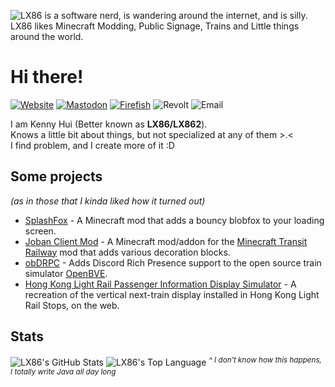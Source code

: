 ![LX86 is a software nerd, is wandering around the internet, and is silly. LX86 likes Minecraft Modding, Public Signage, Trains and Little things around the world.](https://github.com/Kenny-Hui/Kenny-Hui/assets/28094366/695feb8a-280e-4ba6-a08b-fad9326d1447)

# Hi there!
[![Website](https://img.shields.io/badge/Website-lx862.com-gray?style=flat-square&labelColor=blue)](https://lx862.com)
[![Mastodon](https://img.shields.io/badge/mastodon-lx862@wetdry.world-gray?style=flat-square&labelColor=5C5DE8)](https://wetdry.world/@LX862)
[![Firefish](https://img.shields.io/badge/Firefish-lx862@lethallava.land-gray?style=flat-square&labelColor=FF6865)](https://lethallava.land/@LX862)
![Revolt](https://img.shields.io/badge/Revolt-LX86%233250-gray?style=flat-square&labelColor=FE4454)
![Email](https://img.shields.io/badge/Email-lx86%40lx862.com-gray?style=flat-square&labelColor=purple)

I am Kenny Hui (Better known as **LX86/LX862**).  
Knows a little bit about things, but not specialized at any of them >.<  
I find problem, and I create more of it :D



## Some projects
*(as in those that I kinda liked how it turned out)*
- [SplashFox](https://github.com/Kenny-Hui/SplashFox) - A Minecraft mod that adds a bouncy blobfox to your loading screen.  
- [Joban Client Mod](https://github.com/DistrictOfJoban/JCM-Rewrite) - A Minecraft mod/addon for the [Minecraft Transit Railway](https://github.com/Minecraft-Transit-Railway/Minecraft-Transit-Railway) mod that adds various decoration blocks.
- [obDRPC](https://github.com/Kenny-Hui/obDRPC) - Adds Discord Rich Presence support to the open source train simulator [OpenBVE](https://github.com/leezer3/OpenBVE).
- [Hong Kong Light Rail Passenger Information Display Simulator](https://github.com/HKTSS/nlrt-pids) - A recreation of the vertical next-train display installed in Hong Kong Light Rail Stops, on the web.

## Stats
<img alt="LX86's GitHub Stats" src="https://github-readme-stats-five-nu-78.vercel.app/api?username=kenny-hui&show_icons=true&theme=transparent">  
<img alt="LX86's Top Language" src="https://github-readme-stats-five-nu-78.vercel.app/api/top-langs/?username=kenny-hui&layout=compact">
<sup><i>^ I don't know how this happens, I totally write Java all day long</i></sup>
